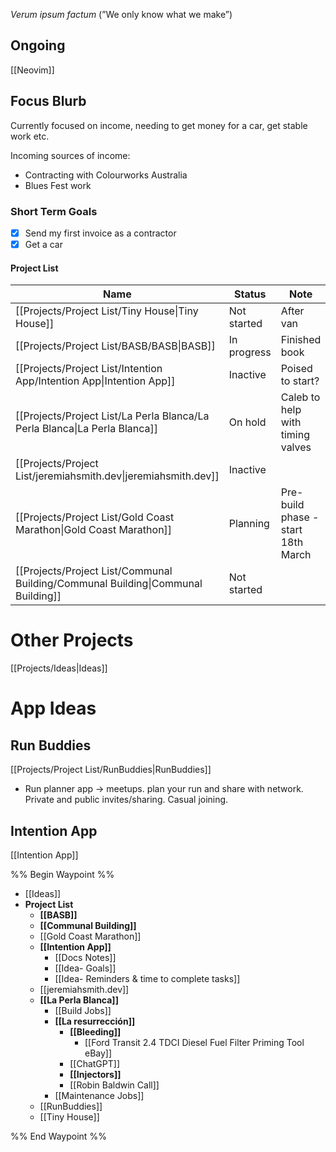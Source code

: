_Verum ipsum factum_ (”We only know what we make”)

## Ongoing
[[Neovim]]

## Focus Blurb

Currently focused on income, needing to get money for a car, get stable work etc.

Incoming sources of income:

- Contracting with Colourworks Australia
- Blues Fest work

### Short Term Goals

- [x] Send my first invoice as a contractor
- [x] Get a car

#### Project List

| Name                                                                             | Status      | Note                               | Tags |
| -------------------------------------------------------------------------------- | ----------- | ---------------------------------- | ---- |
| [[Projects/Project List/Tiny House\|Tiny House]]                                 | Not started | After van                          |      |
| [[Projects/Project List/BASB/BASB\|BASB]]                                        | In progress | Finished book                      |      |
| [[Projects/Project List/Intention App/Intention App\|Intention App]]             | Inactive    | Poised to start?                   |      |
| [[Projects/Project List/La Perla Blanca/La Perla Blanca\|La Perla Blanca]]       | On hold     | Caleb to help with timing valves   |      |
| [[Projects/Project List/jeremiahsmith.dev\|jeremiahsmith.dev]]                   | Inactive    |                                    |      |
| [[Projects/Project List/Gold Coast Marathon\|Gold Coast Marathon]]               | Planning    | Pre-build phase - start 18th March |      |
| [[Projects/Project List/Communal Building/Communal Building\|Communal Building]] | Not started |                                    |      |

  
  

# Other Projects

[[Projects/Ideas|Ideas]]
# App Ideas

## Run Buddies
[[Projects/Project List/RunBuddies|RunBuddies]]

- Run planner app → meetups. plan your run and share with network. Private and public invites/sharing. Casual joining.
## Intention App
[[Intention App]]

%% Begin Waypoint %%
- [[Ideas]]
- **Project List**
	- **[[BASB]]**
	- **[[Communal Building]]**
	- [[Gold Coast Marathon]]
	- **[[Intention App]]**
		- [[Docs Notes]]
		- [[Idea- Goals]]
		- [[Idea- Reminders & time to complete tasks]]
	- [[jeremiahsmith.dev]]
	- **[[La Perla Blanca]]**
		- [[Build Jobs]]
		- **[[La resurrección]]**
			- **[[Bleeding]]**
				- [[Ford Transit 2.4 TDCI Diesel Fuel Filter Priming Tool  eBay]]
			- [[ChatGPT]]
			- **[[Injectors]]**
			- [[Robin Baldwin Call]]
		- [[Maintenance Jobs]]
	- [[RunBuddies]]
	- [[Tiny House]]

%% End Waypoint %%